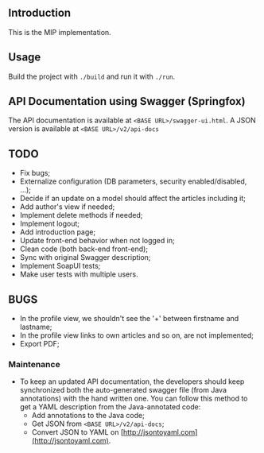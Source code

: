 ## Introduction

This is the MIP implementation.

## Usage

Build the project with `./build` and run it with `./run`.

## API Documentation using Swagger (Springfox)

The API documentation is available at `<BASE URL>/swagger-ui.html`. A JSON version is available at `<BASE URL>/v2/api-docs`

## TODO

* Fix bugs;
* Externalize configuration (DB parameters, security enabled/disabled, ...);
* Decide if an update on a model should affect the articles including it;
* Add author's view if needed;
* Implement delete methods if  needed;
* Implement logout;
* Add introduction page;
* Update front-end behavior when not logged in;
* Clean code (both back-end front-end);
* Sync with original Swagger description;
* Implement SoapUI tests;
* Make user tests with multiple users.

## BUGS

* In the profile view, we shouldn't see the '+' between firstname and lastname;
* In the profile view links to own articles and so on, are not implemented;
* Export PDF;



### Maintenance

* To keep an updated API documentation, the developers should keep synchronized both the auto-generated swagger file (from Java annotations) with the hand written one. You can follow this method to get a YAML description from the Java-annotated code:
  * Add annotations to the Java code;
  * Get JSON from `<BASE URL>/v2/api-docs`;
  * Convert JSON to YAML on [http://jsontoyaml.com](http://jsontoyaml.com).
  